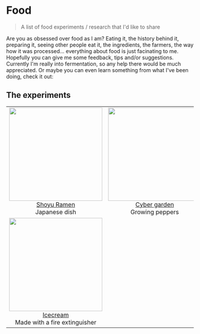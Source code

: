 # Food

> A list of food experiments / research that I'd like to share

Are you as obsessed over food as I am? Eating it, the history behind it, preparing it, seeing other people eat it, the ingredients, the farmers, the way how it was processed... everything about food is just facinating to me. Hopefully you can give me some feedback, tips and/or suggestions. Currently I'm really into fermentation, so any help there would be much appreciated. Or maybe you can even learn something from what I've been doing, check it out:

## The experiments

<table>
  <tbody>
    <tr>
      <td align="center">
      <a href="https://github.com/davidvanleeuwen/food/blob/master/ramen/readme.md">
        <img width="250"
        src="https://user-images.githubusercontent.com/238946/28500307-4d960278-6fc6-11e7-89f4-d821ff82aaf5.jpg">
        <br>
        Shoyu Ramen</a>
        <br>
        Japanese dish
      </td>
      <td align="center">
      <a href="https://github.com/davidvanleeuwen/food/tree/master/hot%20sauce/cybergarden">
        <img width="250"
        src="https://user-images.githubusercontent.com/238946/40270696-259e279c-5b92-11e8-896a-3e87ec9765fd.png">
        <br>
        Cyber garden</a>
        <br>
        Growing peppers
      </td>
      <td align="center">
      <a href="https://github.com/davidvanleeuwen/food/tree/master/hacker%20surprise/readme.md">
        <img width="250"
        src="https://user-images.githubusercontent.com/238946/52793082-2d3c3600-306d-11e9-94e3-cb0d68f2b450.png">
        <br>
        Hacker Surprise</a>
        <br>
        Chocolat
      </td>
      <td align="center">
      <a href="https://github.com/davidvanleeuwen/food/blob/master/hot%20sauce/readme.md">
        <img width="250"
        src="https://user-images.githubusercontent.com/238946/52793512-2feb5b00-306e-11e9-9d2e-1afe77c692c9.png">
        <br>
        Simon's hot sauce</a>
        <br>
        Fresno pepper hot sauce
      </td>
    </tr>
    <tr>
      <td align="center">
      <a href="https://github.com/davidvanleeuwen/food/tree/master/icecream">
        <img width="250"
        src="https://user-images.githubusercontent.com/238946/53005884-6e00ca00-3434-11e9-847d-547964f098b4.png">
        <br>
        Icecream</a>
        <br>
        Made with a fire extinguisher
      </td>
    </tr>
  <tbody>
</table>
